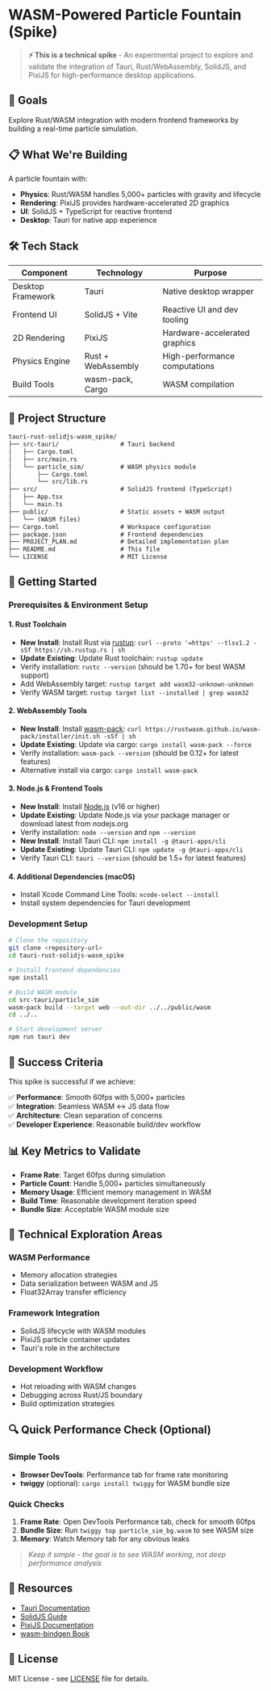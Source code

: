 # WASM-Powered Particle Fountain (Spike)

> **⚡ This is a technical spike** - An experimental project to explore and validate the integration of Tauri, Rust/WebAssembly, SolidJS, and PixiJS for high-performance desktop applications.

## 🎯 Goals

Explore Rust/WASM integration with modern frontend frameworks by building a real-time particle simulation.

## 📋 What We're Building

A particle fountain with:

- **Physics**: Rust/WASM handles 5,000+ particles with gravity and lifecycle
- **Rendering**: PixiJS provides hardware-accelerated 2D graphics
- **UI**: SolidJS + TypeScript for reactive frontend
- **Desktop**: Tauri for native app experience

## 🛠️ Tech Stack

| Component | Technology | Purpose |
|-----------|------------|---------|
| Desktop Framework | Tauri | Native desktop wrapper |
| Frontend UI | SolidJS + Vite | Reactive UI and dev tooling |
| 2D Rendering | PixiJS | Hardware-accelerated graphics |
| Physics Engine | Rust + WebAssembly | High-performance computations |
| Build Tools | wasm-pack, Cargo | WASM compilation |

## 📁 Project Structure

```txt
tauri-rust-solidjs-wasm_spike/
├── src-tauri/                 # Tauri backend
│   ├── Cargo.toml
│   ├── src/main.rs
│   └── particle_sim/          # WASM physics module
│       ├── Cargo.toml
│       └── src/lib.rs
├── src/                       # SolidJS frontend (TypeScript)
│   ├── App.tsx
│   └── main.ts
├── public/                    # Static assets + WASM output
│   └── (WASM files)
├── Cargo.toml                 # Workspace configuration
├── package.json               # Frontend dependencies
├── PROJECT_PLAN.md            # Detailed implementation plan
├── README.md                  # This file
└── LICENSE                    # MIT License
```

## 🚀 Getting Started

### Prerequisites & Environment Setup

#### 1. Rust Toolchain

- **New Install**: Install Rust via [rustup](https://rustup.rs/): `curl --proto '=https' --tlsv1.2 -sSf https://sh.rustup.rs | sh`
- **Update Existing**: Update Rust toolchain: `rustup update`
- Verify installation: `rustc --version` (should be 1.70+ for best WASM support)
- Add WebAssembly target: `rustup target add wasm32-unknown-unknown`
- Verify WASM target: `rustup target list --installed | grep wasm32`

#### 2. WebAssembly Tools

- **New Install**: Install [wasm-pack](https://rustwasm.github.io/wasm-pack/installer/): `curl https://rustwasm.github.io/wasm-pack/installer/init.sh -sSf | sh`
- **Update Existing**: Update via cargo: `cargo install wasm-pack --force`
- Verify installation: `wasm-pack --version` (should be 0.12+ for latest features)
- Alternative install via cargo: `cargo install wasm-pack`

#### 3. Node.js & Frontend Tools

- **New Install**: Install [Node.js](https://nodejs.org/) (v16 or higher)
- **Update Existing**: Update Node.js via your package manager or download latest from nodejs.org
- Verify installation: `node --version` and `npm --version`
- **New Install**: Install Tauri CLI: `npm install -g @tauri-apps/cli`
- **Update Existing**: Update Tauri CLI: `npm update -g @tauri-apps/cli`
- Verify Tauri CLI: `tauri --version` (should be 1.5+ for latest features)

#### 4. Additional Dependencies (macOS)

- Install Xcode Command Line Tools: `xcode-select --install`
- Install system dependencies for Tauri development

### Development Setup

```bash
# Clone the repository
git clone <repository-url>
cd tauri-rust-solidjs-wasm_spike

# Install frontend dependencies
npm install

# Build WASM module
cd src-tauri/particle_sim
wasm-pack build --target web --out-dir ../../public/wasm
cd ../..

# Start development server
npm run tauri dev
```

## 🎯 Success Criteria

This spike is successful if we achieve:

✅ **Performance**: Smooth 60fps with 5,000+ particles  
✅ **Integration**: Seamless WASM ↔ JS data flow  
✅ **Architecture**: Clean separation of concerns  
✅ **Developer Experience**: Reasonable build/dev workflow  

## 📊 Key Metrics to Validate

- **Frame Rate**: Target 60fps during simulation
- **Particle Count**: Handle 5,000+ particles simultaneously
- **Memory Usage**: Efficient memory management in WASM
- **Build Time**: Reasonable development iteration speed
- **Bundle Size**: Acceptable WASM module size

## 🔬 Technical Exploration Areas

### WASM Performance

- Memory allocation strategies
- Data serialization between WASM and JS
- Float32Array transfer efficiency

### Framework Integration

- SolidJS lifecycle with WASM modules
- PixiJS particle container updates
- Tauri's role in the architecture

### Development Workflow

- Hot reloading with WASM changes
- Debugging across Rust/JS boundary
- Build optimization strategies

## 🔍 Quick Performance Check (Optional)

### Simple Tools

- **Browser DevTools**: Performance tab for frame rate monitoring
- **twiggy** (optional): `cargo install twiggy` for WASM bundle size

### Quick Checks

1. **Frame Rate**: Open DevTools Performance tab, check for smooth 60fps
2. **Bundle Size**: Run `twiggy top particle_sim_bg.wasm` to see WASM size
3. **Memory**: Watch Memory tab for any obvious leaks

> *Keep it simple - the goal is to see WASM working, not deep performance analysis*

## 🔗 Resources

- [Tauri Documentation](https://tauri.app/)
- [SolidJS Guide](https://www.solidjs.com/)
- [PixiJS Documentation](https://pixijs.com/)
- [wasm-bindgen Book](https://rustwasm.github.io/wasm-bindgen/)

## 📄 License

MIT License - see [LICENSE](LICENSE) file for details.
